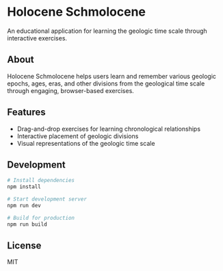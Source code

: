 # Holocene Schmolocene

An educational application for learning the geologic time scale through interactive exercises.

## About

Holocene Schmolocene helps users learn and remember various geologic epochs, ages, eras, and other divisions from the geological time scale through engaging, browser-based exercises.

## Features

- Drag-and-drop exercises for learning chronological relationships
- Interactive placement of geologic divisions
- Visual representations of the geologic time scale

## Development

```bash
# Install dependencies
npm install

# Start development server
npm run dev

# Build for production
npm run build
```

## License

MIT
